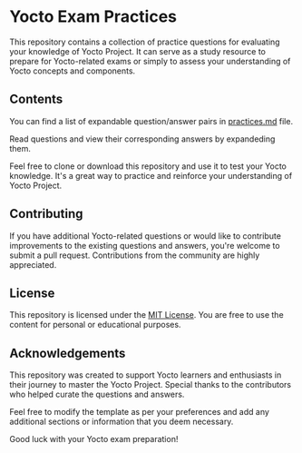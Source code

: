 # Yocto Exam Practices

This repository contains a collection of practice questions for evaluating your knowledge of Yocto Project.
It can serve as a study resource to prepare for Yocto-related exams or simply to assess your understanding of Yocto concepts and components.

## Contents

You can find a list of expandable question/answer pairs in [practices.md](practices.md) file.

Read questions and view their corresponding answers by expandeding them.

Feel free to clone or download this repository and use it to test your Yocto knowledge.
It's a great way to practice and reinforce your understanding of Yocto Project.

## Contributing

If you have additional Yocto-related questions or would like to contribute improvements to the existing questions and answers, you're welcome to submit a pull request.
Contributions from the community are highly appreciated.

## License

This repository is licensed under the [MIT License](LICENSE.md).
You are free to use the content for personal or educational purposes.

## Acknowledgements

This repository was created to support Yocto learners and enthusiasts in their journey to master the Yocto Project.
Special thanks to the contributors who helped curate the questions and answers.

Feel free to modify the template as per your preferences and add any additional sections or information that you deem necessary.

Good luck with your Yocto exam preparation!
